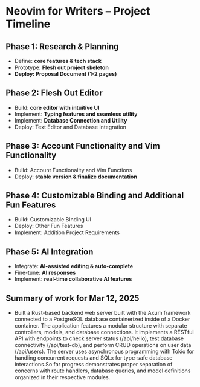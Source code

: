 # Neovim for Writers – Project Timeline  

## Phase 1: Research & Planning 
- Define: **core features & tech stack**  
- Prototype: **Flesh out project skeleton**
- **Deploy: Proposal Document (1-2 pages)**

## Phase 2: Flesh Out Editor 
- Build: **core editor with intuitive UI**  
- Implement: **Typing features and seamless utility**
- Implement: **Database Connection and Utility**
- Deploy: Text Editor and Database Integration

## Phase 3: Account Functionality and Vim Functionality 
- Build: Account Functionality and Vim Functions
- Deploy: **stable version & finalize documentation**  

## Phase 4: Customizable Binding and Additional Fun Features
- Build: Customizable Binding UI
- Deploy: Other Fun Features
- Implement: Addition Project Requirements

## Phase 5: AI Integration  
- Integrate: **AI-assisted editing & auto-complete**  
- Fine-tune: **AI responses**  
- Implement: **real-time collaborative AI features**  

## Summary of work for Mar 12, 2025
- Built a Rust-based backend web server built with the Axum framework connected to a PostgreSQL database containerized inside of a Docker container. The application features a modular structure with separate controllers, models, and database connections. It implements a RESTful API with endpoints to check server status (/api/hello), test database connectivity (/api/test-db), and perform CRUD operations on user data (/api/users). The server uses asynchronous programming with Tokio for handling concurrent requests and SQLx for type-safe database interactions.So far progress demonstrates proper separation of concerns with route handlers, database queries, and model definitions organized in their respective modules.